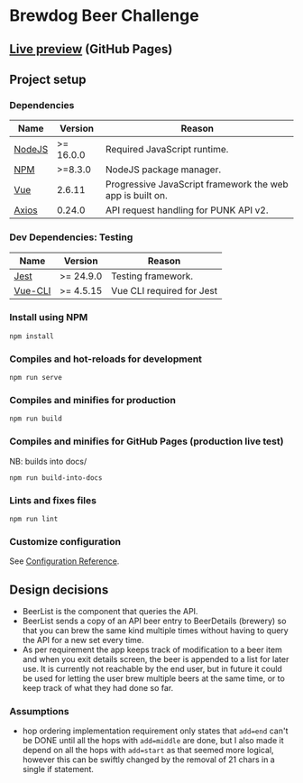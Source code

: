 # Brewdog Beer Challenge

## [Live preview](https://bluabk.github.io/brewdog-beer-challenge/) (GitHub Pages)

## Project setup

### Dependencies
| Name                                             | Version    | Reason                                                    |
|--------------------------------------------------|------------|-----------------------------------------------------------|
| [NodeJS](https://nodejs.org/)                    | \>= 16.0.0 | Required JavaScript runtime.                              |
| [NPM](https://www.npmjs.com/)                    | \>=8.3.0   | NodeJS package manager.                                   |
| [Vue](https://vuejs.org/)                        | 2.6.11     | Progressive JavaScript framework the web app is built on. |
| [Axios](https://axios-http.com/docs/intro)       | 0.24.0     | API request handling for PUNK API v2.                     |

### Dev Dependencies: Testing
| Name                                                                        | Version    | Reason                                                   |
|-----------------------------------------------------------------------------|------------|----------------------------------------------------------|
| [Jest](hhttps://vue-test-utils.vuejs.org/installation/#semantic-versioning) | \>= 24.9.0 | Testing framework.                                       |
| [Vue-CLI](https://cli.vuejs.org/guide/installation.html)                    | \>= 4.5.15 | Vue CLI required for Jest                                |

### Install using NPM
```
npm install
```

### Compiles and hot-reloads for development
```
npm run serve
```

### Compiles and minifies for production
```
npm run build
```

### Compiles and minifies for GitHub Pages (production live test)
NB: builds into docs/
```
npm run build-into-docs
```

### Lints and fixes files
```
npm run lint
```

### Customize configuration
See [Configuration Reference](https://cli.vuejs.org/config/).

## Design decisions
* BeerList is the component that queries the API.
* BeerList sends a copy of an API beer entry to BeerDetails (brewery) so that you can brew the same kind multiple times
  without having to query the API for a new set every time.
* As per requirement the app keeps track of modification to a beer item and when you exit details screen, the beer is appended to a list for later use. It is currently not reachable by the end user, but in future it could be used for letting the user brew multiple beers at the same time, or to keep track of what they had done so far. 

### Assumptions
* hop ordering implementation requirement only states that `add=end` can't be DONE until all the hops with `add=middle` are done, but I also made it depend on all the hops with `add=start` as that seemed more logical, however this can be swiftly changed by the removal of 21 chars in a single if statement.